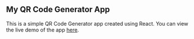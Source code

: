 ## My QR Code Generator App

This is a simple QR Code Generator app created using React. You can view the live demo of the app [here](https://dashboard-gamma-henna.vercel.app/).

<!-- Add any additional information or sections as needed -->
